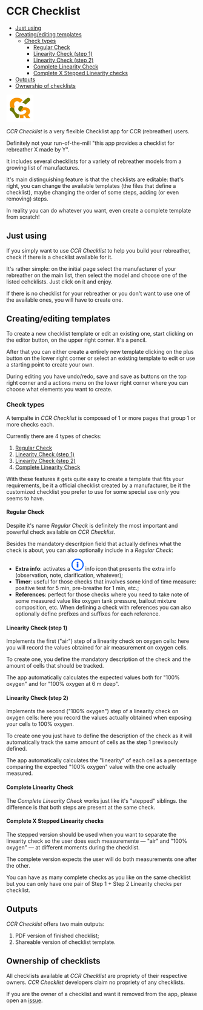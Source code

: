 # CCR Checklist

* [Just using](#just-using)
* [Creating/editing templates](#creatingediting-templates)
    * [Check types](#check-types)
        * [Regular Check](#regular-check)
        * [Linearity Check (step 1)](#linearity-check-step-1)
        * [Linearity Check (step 2)](#linearity-check-step-2)
        * [Complete Linearity Check](#complete-linearity-check)
        * [Complete X Stepped Linearity checks](#complete-x-stepped-linearity-checks)
* [Outputs](#outputs)
* [Ownership of checklists](#ownership-of-checklists)

![CCR Checklist logo](./aux/app_icon/ccrchecklist.png)

_CCR Checklist_ is a very flexible Checklist app for CCR (rebreather) users.

Definitely not your run-of-the-mill "this app provides a checklist for rebreather X made by Y".

It includes several checklists for a variety of rebreather models from a growing list of manufactures.

It's main distinguishing feature is that the checklists are editable: that's right, you can change the available templates (the files that define a checklist), maybe changing the order of some steps, adding (or even removing) steps.

In reality you can do whatever you want, even create a complete template from scratch!

## Just using

If you simply want to use _CCR Checklist_ to help you build your rebreather, check if there is a checklist available for it.

It's rather simple: on the initial page select the manufacturer of your rebreather on the main list, then select the model and choose one of the listed cehcklists. Just click on it and enjoy.

If there is no checklist for your rebreather or you don't want to use one of the available ones, you will have to create one.

## Creating/editing templates

To create a new checklist template or edit an existing one, start clicking on the editor button, on the upper right corner. It's a pencil.

After that you can either create a entirely new template clicking on the plus button on the lower right corner or select an existing template to edit or use a starting point to create your own.

During editing you have undo/redo, save and save as buttons on the top right corner and a actions menu on the lower right corner where you can choose what elements you want to create.

### Check types

A tempalte in _CCR Checklist_ is composed of 1 or more pages that group 1 or more checks each.

Currently there are 4 types of checks:

1. [Regular Check](#regular-check)
2. [Linearity Check (step 1)](#linearity-check-step-1)
3. [Linearity Check (step 2)](#linearity-check-step-2)
4. [Complete Linearity Check](#complete-linearity-check)

With these features it gets quite easy to create a template that fits your requirements, be it a official checklist created by a manufacturer, be it the customized checklist you prefer to use for some special use only you seems to have.

#### Regular Check

Despite it's name _Regular Check_ is definitely the most important and powerful check available on _CCR Checklist_.

Besides the mandatory descritpion field that actually defines what the check is about, you can also optionally include in a _Regular Check_:

* __Extra info__: activates a ![blue info icon](./aux/images/info.png) info icon that presents the extra info (observation, note, clarification, whatever);
* __Timer__: useful for those checks that involves some kind of time measure: positive test for 5 min, pre-breathe for 1 min, etc.;
* __References__: perfect for those checks where you need to take note of some measured value like oxygen tank pressure, bailout mixture composition, etc. When defining a check with references you can also optionally define prefixes and suffixes for each reference.

#### Linearity Check (step 1)

Implements the first ("air") step of a linearity check on oxygen cells: here you will record the values obtained for air measurement on oxygen cells.

To create one, you define the mandatory description of the check and the amount of cells that should be tracked.

The app automatically calculates the expected values both for "100% oxygen" and for "100% oxygen at 6 m deep".

#### Linearity Check (step 2)

Implements the second ("100% oxygen") step of a linearity check on oxygen cells: here you record the values actually obtained when exposing your cells to 100% oxygen.

To create one you just have to define the description of the check as it will automatically track the same amount of cells as the step 1 previsouly defined.

The app automatically calculates the "linearity" of each cell as a percentage comparing the expected "100% oxygen" value with the one actually measured.

#### Complete Linearity Check

The _Complete Linearity Check_ works just like it's "stepped" siblings. the difference is that both steps are present at the same check.

#### Complete X Stepped Linearity checks

The stepped version should be used when you want to separate the linearity check so the user does each measuremente &mdash; "air" and "100% oxygen" &mdash; at different moments during the checklist.

The complete version expects the user will do both measurements one after the other.

You can have as many complete checks as you like on the same checklist but you can only have one pair of Step 1 + Step 2 Linearity checks per checklist.

## Outputs

_CCR Checklist_ offers two main outputs:

1. PDF version of finished checklist;
2. Shareable version of checklist template.

## Ownership of checklists

All checklists available at _CCR Checklist_ are propriety of their respective owners. _CCR Checklist_ developers claim no propriety of any checklists.

If you are the owner of a checklist and want it removed from the app, please open an [issue](https://github.com/rsevero/ccrchecklist/issues).

